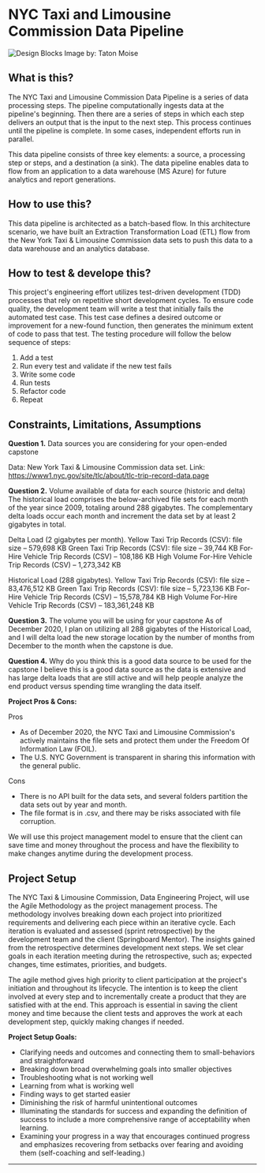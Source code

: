 # NYC Taxi and Limousine Commission Data Pipeline
![Design Blocks](https://images.unsplash.com/photo-1512978748615-0bfcbdc57bc3?ixlib=rb-1.2.1&ixid=MXwxMjA3fDB8MHxwaG90by1wYWdlfHx8fGVufDB8fHw%3D&auto=format&fit=crop&w=2100&q=80)
Image by: Taton Moise


## What is this?
The NYC Taxi and Limousine Commission Data Pipeline is a series of data processing steps. The pipeline computationally ingests data at the pipeline's beginning. Then there are a series of steps in which each step delivers an output that is the input to the next step. This process continues until the pipeline is complete. In some cases, independent efforts run in parallel.

This data pipeline consists of three key elements: a source, a processing step or steps, and a destination (a sink). The data pipeline enables data to flow from an application to a data warehouse (MS Azure) for future analytics and report generations.


## How to use this?
This data pipeline is architected as a batch-based flow. In this architecture scenario, we have built an Extraction Transformation Load (ETL) flow from the New York Taxi & Limousine Commission data sets to push this data to a data warehouse and an analytics database.


## How to test & develope this?
This project's engineering effort utilizes test-driven development (TDD) processes that rely on repetitive short development cycles. To ensure code quality, the development team will write a test that initially fails the automated test case. This test case defines a desired outcome or improvement for a new-found function, then generates the minimum extent of code to pass that test. 
The testing procedure will follow the below sequence of steps:
1.	Add a test
2.	Run every test and validate if the new test fails
3.	Write some code
4.	Run tests
5.	Refactor code
6.	Repeat


## Constraints, Limitations, Assumptions

__Question 1.__ Data sources you are considering for your open-ended capstone 

Data: New York Taxi & Limousine Commission data set.
Link: https://www1.nyc.gov/site/tlc/about/tlc-trip-record-data.page

__Question 2.__ Volume available of data for each source (historic and delta)
The historical load comprises the below-archived file sets for each month of the year since 2009, totaling around 288 gigabytes. The complementary delta loads occur each month and increment the data set by at least 2 gigabytes in total. 

Delta Load (2 gigabytes per month).
Yellow Taxi Trip Records (CSV): file size – 579,698 KB
Green Taxi Trip Records (CSV): file size – 39,744 KB
For-Hire Vehicle Trip Records (CSV) – 108,186 KB
High Volume For-Hire Vehicle Trip Records (CSV) – 1,273,342 KB

Historical Load (288 gigabytes).
Yellow Taxi Trip Records (CSV): file size – 83,476,512 KB
Green Taxi Trip Records (CSV): file size – 5,723,136 KB
For-Hire Vehicle Trip Records (CSV) – 15,578,784 KB
High Volume For-Hire Vehicle Trip Records (CSV) – 183,361,248 KB

__Question 3.__ The volume you will be using for your capstone
As of December 2020, I plan on utilizing all 288 gigabytes of the Historical Load, and I will delta load the new storage location by the number of months from December to the month when the capstone is due. 

__Question 4.__ Why do you think this is a good data source to be used for the capstone
I believe this is a good data source as the data is extensive and has large delta loads that are still active and will help people analyze the end product versus spending time wrangling the data itself. 

__Project Pros & Cons:__

Pros
-	As of December 2020, the NYC Taxi and Limousine Commission's actively maintains the file sets and protect them under the Freedom Of Information Law (FOIL).
-	The U.S. NYC Government is transparent in sharing this information with the general public.

Cons
-	There is no API built for the data sets, and several folders partition the data sets out by year and month.
-	The file format is in .csv, and there may be risks associated with file corruption.  

We will use this project management model to ensure that the client can save time and money throughout the process and have the flexibility to make changes anytime during the development process. 


## Project Setup

The NYC Taxi & Limousine Commission, Data Engineering Project, will use the Agile Methodology as the project management process. The methodology involves breaking down each project into prioritized requirements and delivering each piece within an iterative cycle. Each iteration is evaluated and assessed (sprint retrospective) by the development team and the client (Springboard Mentor). The insights gained from the retrospective determines development next steps. We set clear goals in each iteration meeting during the retrospective, such as; expected changes, time estimates, priorities, and budgets.

The agile method gives high priority to client participation at the project's initiation and throughout its lifecycle. The intention is to keep the client involved at every step and to incrementally create a product that they are satisfied with at the end. This approach is essential in saving the client money and time because the client tests and approves the work at each development step, quickly making changes if needed. 

__Project Setup Goals:__

-	Clarifying needs and outcomes and connecting them to small-behaviors and straightforward
-	Breaking down broad overwhelming goals into smaller objectives
-	Troubleshooting what is not working well
-	Learning from what is working well
-	Finding ways to get started easier
-	Diminishing the risk of harmful unintentional outcomes
-	Illuminating the standards for success and expanding the definition of success to include a more comprehensive range of acceptability when learning.
-	Examining your progress in a way that encourages continued progress and emphasizes recovering from setbacks over fearing and avoiding them (self-coaching and self-leading.)
_____
